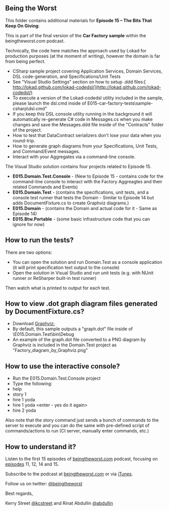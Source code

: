 ## Being the Worst

This folder contains additional materials for **Episode 15 – The Bits That Keep On Giving**:

This is part of the final version of the **Car Factory sample** within the beingtheworst.com podcast.

Technically, the code here matches the approach used by Lokad for production purposes (at the moment of writing), however the domain is far from being perfect.

* CSharp sample project covering Application Services, Domain Services, DSL code-generation, and Specifications/Unit Tests
* See "Visual Studio Settings" section on how to setup .ddd files:[ http://lokad.github.com/lokad-codedsl/](http://lokad.github.com/lokad-codedsl/)
* To execute a version of the Lokad-codedsl utility included in the sample, please launch the dsl.cmd inside of E015-car-factory-tests\sample-csharp\dsl.cmd"
* If you keep this DSL console utility running in the background it will automatically re-generate C# code in Messages.cs when you make changes and save the Messages.ddd file inside of the "Contracts" folder of the project.
* How to test that DataContract serializers don't lose your data when you round-trip.
* How to generate graph diagrams from your Specifications, Unit Tests, and Command/Event messages.
* Interact with your Aggregates via a command-line console.

The Visual Studio solution contains four projects related to Episode 15.

* **E015.Domain.Test.Console** - (New to Episode 15 - contains code for the command-line console to interact with the Factory Aggreagtes and their related Commands and Events)
* **E015.Domain.Test** - (contains the specifications, unit tests, and a console test runner that tests the Domain - Similar to Episode 14 but adds DocumentFixture.cs to create Graphviz diagrams.)
* **E015.Domain** - (contains the Domain and actual code for it - Same as Episode 14)
* **E015.Btw.Portable** - (some basic infrastructure code that you can ignore for now)


How to run the tests?
--------------------- 	

There are two options:

* You can open the solution and run Domain.Test as a console application (it will print specification text output to the console)
* Open the solution in Visual Studio and run unit tests (e.g. with NUnit runner or ReSharper built-in test runner)

Then watch what is printed to output for each test.


How to view .dot graph diagram files generated by DocumentFixture.cs?
--------------------------------------------------------------------- 

* Download [Graphviz:](http://graphviz.org/)
* By default, this sample outputs a "graph.dot" file inside of \E015.Domain.Test\bin\Debug
* An example of the graph.dot file converted to a PNG diagram by Graphviz is included in the Domain.Test project as "Factory_diagram_by_Graphviz.png"


How to use the interactive console?
-----------------------------------

* Run the E015.Domain.Test.Console project
* Type the following:
* help <enter>
* story 1 <enter>
* hire 1 yoda  <enter>
* hire 1 yoda  <enter - yes do it again>
* hire 2 yoda  <enter>

Also note that the story command just sends a bunch of commands to the server to execute and you can do the same with pre-defined script of commands/actions to run (CI server, manually enter commands, etc.)


How to understand it?
---------------------

Listen to the first 15 episodes of [beingtheworst.com](http://beingtheworst.com/about) podcast, focusing on [episodes](http://beingtheworst.com/category/podcasts) 11, 12, 14 and 15.


Subscribe to the podcast at [beingtheworst.com](http://feeds.feedburner.com/beingtheworst)
or via [iTunes](http://itunes.apple.com/us/podcast/being-the-worst/id554597082).

Follow us on twitter: [@beingtheworst](https://twitter.com/beingtheworst)

Best regards,

Kerry Street [@kcstreet](https://twitter.com/kcstreet) and Rinat Abdullin [@abdullin](https://twitter.com/abdullin)
